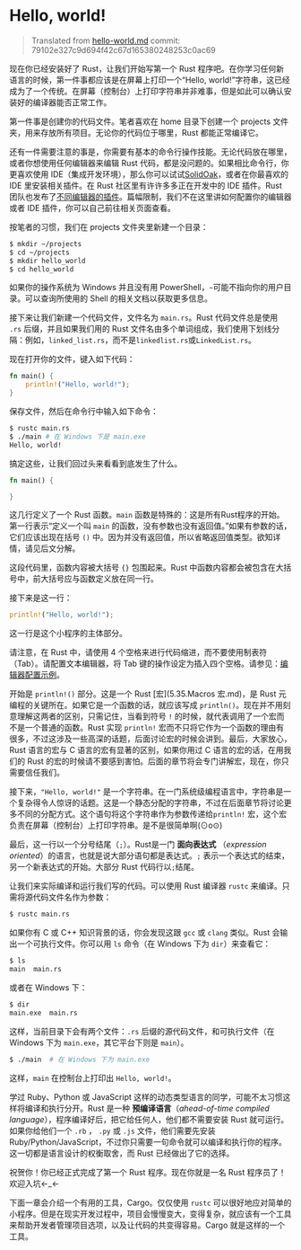 # Hello, world!

> Translated from [hello-world.md](https://github.com/rust-lang/rust/blob/f116ab58b2d7e600d1530a25a41a64af2ca19c91/src/doc/trpl/hello-world.md)
> commit: 79102e327c9d694f42c67d165380248253c0ac69

现在你已经安装好了 Rust，让我们开始写第一个 Rust 程序吧。在你学习任何新语言的时候，第一件事都应该是在屏幕上打印一个“Hello, world!”字符串，这已经成为了一个传统。在屏幕（控制台）上打印字符串并非难事，但是如此可以确认安装好的编译器能否正常工作。

第一件事是创建你的代码文件。笔者喜欢在 home 目录下创建一个 projects 文件夹，用来存放所有项目。无论你的代码位于哪里，Rust 都能正常编译它。

还有一件需要注意的事是，你需要有基本的命令行操作技能。无论代码放在哪里，或者你想使用任何编辑器来编辑 Rust 代码，都是没问题的。如果相比命令行，你更喜欢使用 IDE（集成开发环境），那么你可以试试[SolidOak](https://github.com/oakes/SolidOak)，或者在你最喜欢的 IDE 里安装相关插件。在 Rust 社区里有许许多多正在开发中的 IDE 插件。Rust 团队也发布了[不同编辑器的插件](https://github.com/rust-lang/rust/blob/master/src/etc/CONFIGS.md)。篇幅限制，我们不在这里讲如何配置你的编辑器或者 IDE 插件，你可以自己前往相关页面查看。

按笔者的习惯，我们在 projects 文件夹里新建一个目录：

```bash
$ mkdir ~/projects
$ cd ~/projects
$ mkdir hello_world
$ cd hello_world
```

如果你的操作系统为 Windows 并且没有用 PowerShell，`~`可能不指向你的用户目录。可以查询所使用的 Shell 的相关文档以获取更多信息。

接下来让我们新建一个代码文件，文件名为 `main.rs`。Rust 代码文件总是使用 `.rs` 后缀，并且如果我们用的 Rust 文件名由多个单词组成，我们使用下划线分隔：例如，`linked_list.rs`，而不是`linkedlist.rs`或`LinkedList.rs`。

现在打开你的文件，键入如下代码：

```rust
fn main() {
    println!("Hello, world!");
}
```

保存文件，然后在命令行中输入如下命令：

```bash
$ rustc main.rs
$ ./main # 在 Windows 下是 main.exe
Hello, world!
```

搞定这些，让我们回过头来看看到底发生了什么。

```rust
fn main() {

}
```

这几行定义了一个 Rust 函数。`main` 函数是特殊的：这是所有Rust程序的开始。第一行表示“定义一个叫 `main` 的函数，没有参数也没有返回值。”如果有参数的话，它们应该出现在括号 `()` 中。因为并没有返回值，所以省略返回值类型。欲知详情，请见后文分解。

这段代码里，函数内容被大括号 `{}` 包围起来。Rust 中函数内容都会被包含在大括号中，前大括号应与函数定义放在同一行。

接下来是这一行：

```rust
println!("Hello, world!");
```

这一行是这个小程序的主体部分。

请注意，在 Rust 中，请使用 4 个空格来进行代码缩进，而不要使用制表符（Tab）。请配置文本编辑器，将 Tab 键的操作设定为插入四个空格。请参见：[编辑器配置示例](https://github.com/rust-lang/rust/blob/master/src/etc/CONFIGS.md)。

开始是 `println!()` 部分。这是一个 Rust [宏](5.35.Macros 宏.md)，是 Rust 元编程的关键所在。如果它是一个函数的话，就应该写成 `println()`。现在并不用刻意理解这两者的区别，只需记住，当看到符号 `!` 的时候，就代表调用了一个宏而不是一个普通的函数。Rust 实现 `println!` 宏而不只将它作为一个函数的理由有很多，不过这涉及一些高深的话题，后面讨论宏的时候会讲到。最后，大家放心，Rust 语言的宏与 C 语言的宏有显著的区别，如果你用过 C 语言的宏的话，在用我们的 Rust 的宏的时候请不要感到害怕。后面的章节将会专门讲解宏，现在，你只需要信任我们。

接下来，`"Hello, world!"` 是一个字符串。在一门系统级编程语言中，字符串是一个复杂得令人惊讶的话题。这是一个静态分配的字符串，不过在后面章节将讨论更多不同的分配方式。这个语句将这个字符串作为参数传递给`println!` 宏，这个宏负责在屏幕（控制台）上打印字符串。是不是很简单啊(⊙o⊙)

最后，这一行以一个分号结尾（`;`）。Rust是一门 **面向表达式** （*expression oriented*）的语言，也就是说大部分语句都是表达式。`;` 表示一个表达式的结束，另一个新表达式的开始。大部分 Rust 代码行以`;`结尾。

让我们来实际编译和运行我们写的代码。可以使用 Rust 编译器 `rustc` 来编译。只需将源代码文件名作为参数：

```bash
$ rustc main.rs
```

如果你有 C 或 C++ 知识背景的话，你会发现这跟 `gcc` 或 `clang` 类似。Rust 会输出一个可执行文件。你可以用 `ls` 命令（在 Windows 下为 `dir`）来查看它：

```bash
$ ls
main  main.rs
```

或者在 Windows 下：

```bash
$ dir
main.exe  main.rs
```

这样，当前目录下会有两个文件：`.rs` 后缀的源代码文件，和可执行文件（在 Windows 下为 `main.exe`，其它平台下则是 `main`）。

```bash
$ ./main  # 在 Windows 下为 main.exe
```

这样，`main` 在控制台上打印出 `Hello, world!`。

学过 Ruby、Python 或 JavaScript 这样的动态类型语言的同学，可能不太习惯这样将编译和执行分开。Rust 是一种 **预编译语言**（*ahead-of-time compiled language*），程序编译好后，把它给任何人，他们都不需要安装 Rust 就可运行。如果你给他们一个 `.rb` ， `.py` 或 `.js` 文件，他们需要先安装 Ruby/Python/JavaScript，不过你只需要一句命令就可以编译和执行你的程序。这一切都是语言设计的权衡取舍，而 Rust 已经做出了它的选择。

祝贺你！你已经正式完成了第一个 Rust 程序。现在你就是一名 Rust 程序员了！欢迎入坑←_←

下面一章会介绍一个有用的工具，Cargo。仅仅使用 `rustc` 可以很好地应对简单的小程序。但是在现实开发过程中，项目会慢慢变大，变得复杂，就应该有一个工具来帮助开发者管理项目选项，以及让代码的共变得容易。Cargo 就是这样的一个工具。
